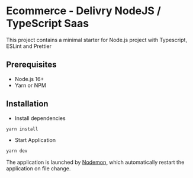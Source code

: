 # Ecommerce - Delivry NodeJS / TypeScript Saas

This project contains a minimal starter for Node.js project with Typescript, ESLint and Prettier

## Prerequisites

-   Node.js 16+
-   Yarn or NPM

## Installation

-   Install dependencies

```bash
yarn install
```

-   Start Application

```bash
yarn dev
```

The application is launched by [Nodemon,](https://nodemon.com) which automatically restart the application on file
change.

